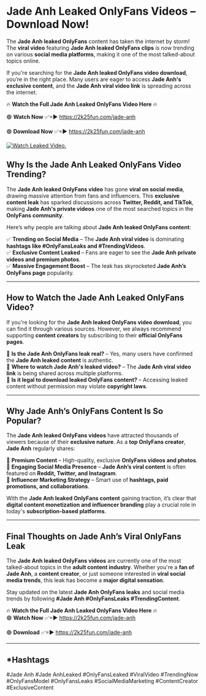 # Jade Anh Leaked OnlyFans Videos – Download Now!

The **Jade Anh leaked OnlyFans** content has taken the internet by storm! The **viral video** featuring **Jade Anh leaked OnlyFans clips** is now trending on various **social media platforms**, making it one of the most talked-about topics online.  

If you're searching for the **Jade Anh leaked OnlyFans video download**, you’re in the right place. Many users are eager to access **Jade Anh's exclusive content**, and the **Jade Anh viral video link** is spreading across the internet.  

🔥 **Watch the Full Jade Anh Leaked OnlyFans Video Here** 🔥  

🟢 **Watch Now** ✅=► https://2k25fun.com/jade-anh

🟢 **Download Now** ✅=► https://2k25fun.com/jade-anh

[![Watch Leaked Video.](https://miro.medium.com/v2/resize:fit:828/format:webp/1*cilzJN44JGOrTw9NJCrNHA.gif "Watch Leaked Video")](https://2k25fun.com/jade-anh)

## **Why Is the Jade Anh Leaked OnlyFans Video Trending?**  

The **Jade Anh leaked OnlyFans video** has gone **viral on social media**, drawing massive attention from fans and influencers. This **exclusive content leak** has sparked discussions across **Twitter, Reddit, and TikTok**, making **Jade Anh's private videos** one of the most searched topics in the **OnlyFans community**.  

Here’s why people are talking about **Jade Anh leaked OnlyFans content**:  

✅ **Trending on Social Media** – The **Jade Anh viral video** is dominating **hashtags like #OnlyFansLeaks and #TrendingVideos**.  
✅ **Exclusive Content Leaked** – Fans are eager to see the **Jade Anh private videos and premium photos**.  
✅ **Massive Engagement Boost** – The leak has skyrocketed **Jade Anh’s OnlyFans page** popularity.  

---

## **How to Watch the Jade Anh Leaked OnlyFans Video?**  

If you're looking for the **Jade Anh leaked OnlyFans video download**, you can find it through various sources. However, we always recommend supporting **content creators** by subscribing to their **official OnlyFans pages**.  

🔹 **Is the Jade Anh OnlyFans leak real?** – Yes, many users have confirmed the **Jade Anh leaked content** is authentic.  
🔹 **Where to watch Jade Anh's leaked video?** – The **Jade Anh viral video link** is being shared across multiple platforms.  
🔹 **Is it legal to download leaked OnlyFans content?** – Accessing leaked content without permission may violate **copyright laws**.  

---

## **Why Jade Anh’s OnlyFans Content Is So Popular?**  

The **Jade Anh leaked OnlyFans videos** have attracted thousands of viewers because of their **exclusive nature**. As a **top OnlyFans creator**, **Jade Anh** regularly shares:  

📌 **Premium Content** – High-quality, exclusive **OnlyFans videos and photos**.  
📌 **Engaging Social Media Presence** – **Jade Anh’s viral content** is often featured on **Reddit, Twitter, and Instagram**.  
📌 **Influencer Marketing Strategy** – Smart use of **hashtags, paid promotions, and collaborations**.  

With the **Jade Anh leaked OnlyFans content** gaining traction, it’s clear that **digital content monetization and influencer branding** play a crucial role in today's **subscription-based platforms**.  

---

## **Final Thoughts on Jade Anh’s Viral OnlyFans Leak**  

The **Jade Anh leaked OnlyFans videos** are currently one of the most talked-about topics in the **adult content industry**. Whether you're a **fan of Jade Anh**, a **content creator**, or just someone interested in **viral social media trends**, this leak has become a **major digital sensation**.  

Stay updated on the latest **Jade Anh OnlyFans leaks** and social media trends by following **#Jade Anh #OnlyFansLeaks #TrendingContent**.  

🔥 **Watch the Full Jade Anh Leaked OnlyFans Video Here** 🔥  
🟢 **Watch Now** ✅=► https://2k25fun.com/jade-anh

🟢 **Download** ✅=► https://2k25fun.com/jade-anh

---

## *Hashtags
#Jade Anh #Jade AnhLeaked #OnlyFansLeaked #ViralVideo #TrendingNow #OnlyFansModel #OnlyFansLeaks #SocialMediaMarketing #ContentCreator #ExclusiveContent  